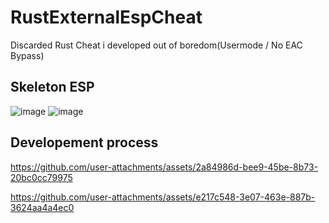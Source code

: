 # RustExternalEspCheat
Discarded Rust Cheat i developed out of boredom(Usermode / No EAC Bypass)

## Skeleton ESP
![image](https://github.com/user-attachments/assets/4b0b350e-598a-4866-a1eb-8f51f79c666c)
![image](https://github.com/user-attachments/assets/1ba7b4e6-473c-47dc-953c-3ad6f950fb29)

## Developement process
https://github.com/user-attachments/assets/2a84986d-bee9-45be-8b73-20bc0cc79975

https://github.com/user-attachments/assets/e217c548-3e07-463e-887b-3624aa4a4ec0
